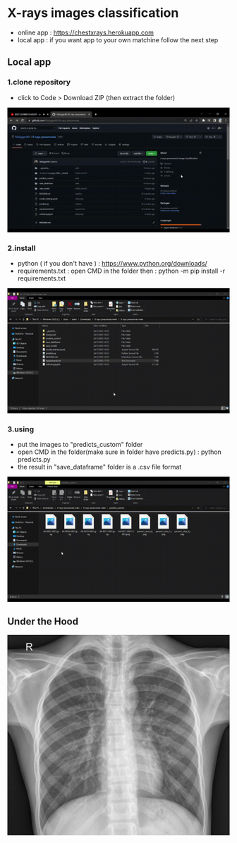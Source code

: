 # X-rays images classification
- online app : https://chestxrays.herokuapp.com
- local app : if you want app to your own matchine follow the next step

## Local app
### 1.clone repository 
- click to Code > Download ZIP (then extract the folder)

![](./images/1_Trim.gif)
### 2.install
- python ( if you don't have ) : https://www.python.org/downloads/
- requirements.txt : open CMD in the folder then : python -m pip install -r requirements.txt

![](./images/2_Trim.gif)
### 3.using
- put the images to "predicts_custom" folder
- open CMD in the folder(make sure in folder have predicts.py) : python predicts.py
- the result in "save_dataframe" folder is a .csv file format

![](./images/3_Trim.gif)

## Under the Hood
![](./predicts_custom/IM-0005-0001.jpeg)
